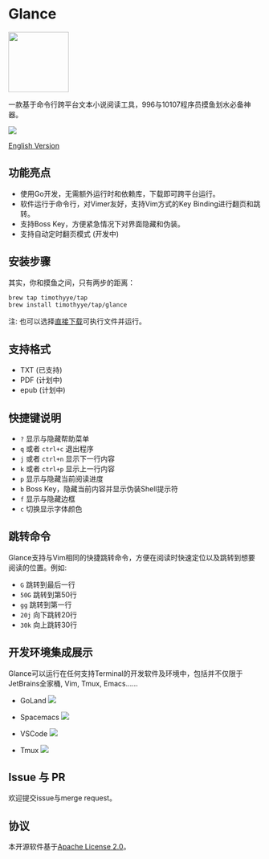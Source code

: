 # Glance

<img src="https://github.com/TimothyYe/glance/blob/master/demo/glance.png?raw=true" width="120" />

一款基于命令行跨平台文本小说阅读工具，996与10107程序员摸鱼划水必备神器。

![](https://github.com/TimothyYe/glance/blob/master/demo/demo.gif?raw=true)

[English Version](#)

## 功能亮点

* 使用Go开发，无需额外运行时和依赖库，下载即可跨平台运行。
* 软件运行于命令行，对Vimer友好，支持Vim方式的Key Binding进行翻页和跳转。
* 支持Boss Key，方便紧急情况下对界面隐藏和伪装。
* 支持自动定时翻页模式 (开发中)

## 安装步骤

其实，你和摸鱼之间，只有两步的距离：

```bash
brew tap timothyye/tap
brew install timothyye/tap/glance
```

注: 也可以选择[直接下载](https://github.com/TimothyYe/glance/releases)可执行文件并运行。

## 支持格式
* TXT (已支持)
* PDF (计划中)
* epub (计划中)

## 快捷键说明

* `?` 显示与隐藏帮助菜单
* `q` 或者 `ctrl+c` 退出程序
* `j` 或者 `ctrl+n` 显示下一行内容
* `k` 或者 `ctrl+p` 显示上一行内容
* `p` 显示与隐藏当前阅读进度
* `b` Boss Key，隐藏当前内容并显示伪装Shell提示符
* `f` 显示与隐藏边框
* `c` 切换显示字体颜色

## 跳转命令

Glance支持与Vim相同的快捷跳转命令，方便在阅读时快速定位以及跳转到想要阅读的位置。例如:

* `G` 跳转到最后一行  
* `50G` 跳转到第50行
* `gg` 跳转到第一行
* `20j` 向下跳转20行
* `30k` 向上跳转30行

## 开发环境集成展示

Glance可以运行在任何支持Terminal的开发软件及环境中，包括并不仅限于JetBrains全家桶, Vim, Tmux, Emacs……

* GoLand
![](https://github.com/TimothyYe/glance/blob/master/demo/goland.png?raw=true)

* Spacemacs
![](https://github.com/TimothyYe/glance/blob/master/demo/spacemacs.png?raw=true)

* VSCode
![](https://github.com/TimothyYe/glance/blob/master/demo/vscode.png?raw=true)

* Tmux
![](https://github.com/TimothyYe/glance/blob/master/demo/tmux.png?raw=true)

## Issue 与 PR

欢迎提交issue与merge request。

## 协议

本开源软件基于[Apache License 2.0](#)。
